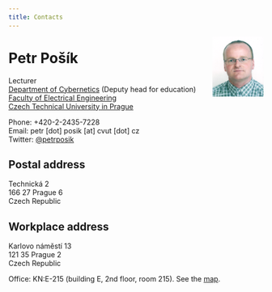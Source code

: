 ```yaml
---
title: Contacts
---
```


<img style="float: right;" src="/assets/Posik1.png" alt="Petr Pošík's photo" width="20%"/>

# Petr Pošík
Lecturer\
[Department of Cybernetics](https://cyber.felk.cvut.cz) (Deputy head for education)\
[Faculty of Electrical Engineering](https://www.fel.cvut.cz)\
[Czech Technical University in Prague](https://www.cvut.cz)

Phone: +420-2-2435-7228\
Email: petr [dot] posik [at] cvut [dot] cz\
Twitter: [@petrposik](https://twitter.com/petrposik)

## Postal address
Technická 2\
166 27 Prague 6\
Czech Republic

## Workplace address
Karlovo náměstí 13\
121 35 Prague 2\
Czech Republic

Office: KN:E-215 (building E, 2nd floor, room 215). See the [map](http://cyber.felk.cvut.cz/department/contacts/charles-square-campus/).
